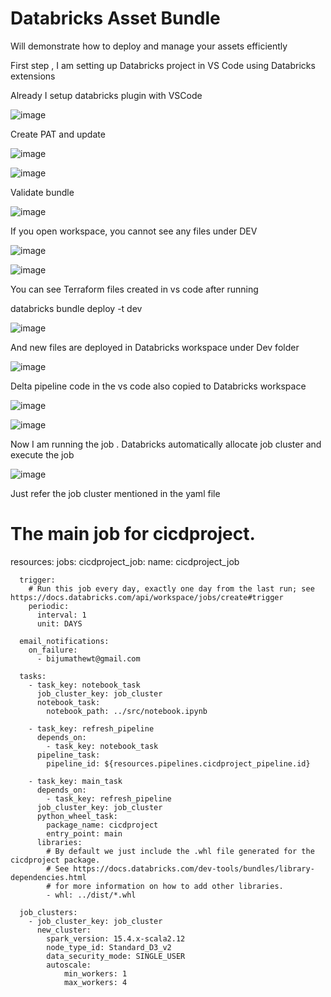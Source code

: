# Databricks Asset Bundle
Will demonstrate how to deploy and manage your assets efficiently

First step , I am setting up Databricks project in VS Code using Databricks extensions

Already I setup databricks plugin with VSCode


![image](https://github.com/user-attachments/assets/d19179dd-fc3b-44b8-bf3d-47e8137a72de)

Create PAT and update

![image](https://github.com/user-attachments/assets/bf8d617d-dcc3-4357-89ce-7a82609b14b0)


![image](https://github.com/user-attachments/assets/ac4dc77d-55d2-4b03-949b-928462e38fd7)

Validate bundle

![image](https://github.com/user-attachments/assets/ba67c2f6-55d4-47e6-9f08-d3c1a76f1156)

If you open workspace, you cannot see any files under DEV

![image](https://github.com/user-attachments/assets/0ec50eb2-b333-4bd2-8af3-31913111fbcf)



![image](https://github.com/user-attachments/assets/1d5ac4f6-50f4-4567-9736-d2d6ec4def47)

You can see Terraform files created in vs code after running 

databricks bundle deploy -t dev

![image](https://github.com/user-attachments/assets/ea46a609-0479-47bf-9971-5f2377c4facd)



And new files are deployed in Databricks workspace under Dev folder

![image](https://github.com/user-attachments/assets/c9b15e7d-d216-4e94-b306-77a2463a4cff)


Delta pipeline code in the vs code also copied to Databricks workspace

![image](https://github.com/user-attachments/assets/99a60fa0-1670-4cff-a189-b7ff30ed57cc)

![image](https://github.com/user-attachments/assets/c29e7c60-76d9-487d-9340-a1ccc20cd3e4)


Now I am running the job . Databricks automatically allocate job cluster and execute the job

![image](https://github.com/user-attachments/assets/b4bf5532-6475-4ea4-8c1e-9cd0a6eab481)

Just refer the job cluster mentioned in the yaml file

# The main job for cicdproject.
resources:
  jobs:
    cicdproject_job:
      name: cicdproject_job

      trigger:
        # Run this job every day, exactly one day from the last run; see https://docs.databricks.com/api/workspace/jobs/create#trigger
        periodic:
          interval: 1
          unit: DAYS

      email_notifications:
        on_failure:
          - bijumathewt@gmail.com

      tasks:
        - task_key: notebook_task
          job_cluster_key: job_cluster
          notebook_task:
            notebook_path: ../src/notebook.ipynb
        
        - task_key: refresh_pipeline
          depends_on:
            - task_key: notebook_task
          pipeline_task:
            pipeline_id: ${resources.pipelines.cicdproject_pipeline.id}
        
        - task_key: main_task
          depends_on:
            - task_key: refresh_pipeline
          job_cluster_key: job_cluster
          python_wheel_task:
            package_name: cicdproject
            entry_point: main
          libraries:
            # By default we just include the .whl file generated for the cicdproject package.
            # See https://docs.databricks.com/dev-tools/bundles/library-dependencies.html
            # for more information on how to add other libraries.
            - whl: ../dist/*.whl

      job_clusters:
        - job_cluster_key: job_cluster
          new_cluster:
            spark_version: 15.4.x-scala2.12
            node_type_id: Standard_D3_v2
            data_security_mode: SINGLE_USER
            autoscale:
                min_workers: 1
                max_workers: 4

